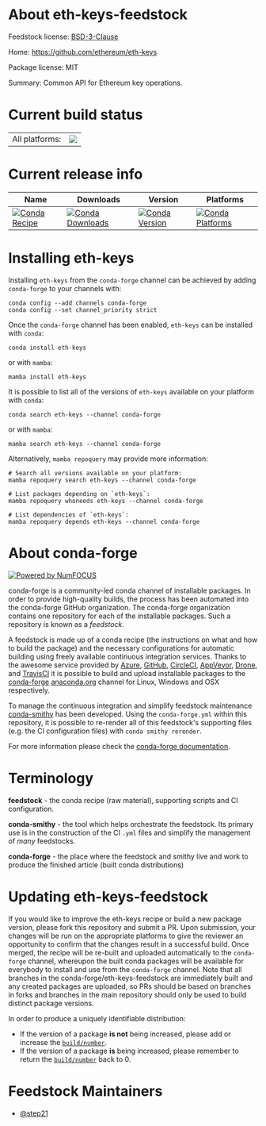 About eth-keys-feedstock
========================

Feedstock license: [BSD-3-Clause](https://github.com/conda-forge/eth-keys-feedstock/blob/main/LICENSE.txt)

Home: https://github.com/ethereum/eth-keys

Package license: MIT

Summary: Common API for Ethereum key operations.

Current build status
====================


<table><tr><td>All platforms:</td>
    <td>
      <a href="https://dev.azure.com/conda-forge/feedstock-builds/_build/latest?definitionId=10591&branchName=main">
        <img src="https://dev.azure.com/conda-forge/feedstock-builds/_apis/build/status/eth-keys-feedstock?branchName=main">
      </a>
    </td>
  </tr>
</table>

Current release info
====================

| Name | Downloads | Version | Platforms |
| --- | --- | --- | --- |
| [![Conda Recipe](https://img.shields.io/badge/recipe-eth--keys-green.svg)](https://anaconda.org/conda-forge/eth-keys) | [![Conda Downloads](https://img.shields.io/conda/dn/conda-forge/eth-keys.svg)](https://anaconda.org/conda-forge/eth-keys) | [![Conda Version](https://img.shields.io/conda/vn/conda-forge/eth-keys.svg)](https://anaconda.org/conda-forge/eth-keys) | [![Conda Platforms](https://img.shields.io/conda/pn/conda-forge/eth-keys.svg)](https://anaconda.org/conda-forge/eth-keys) |

Installing eth-keys
===================

Installing `eth-keys` from the `conda-forge` channel can be achieved by adding `conda-forge` to your channels with:

```
conda config --add channels conda-forge
conda config --set channel_priority strict
```

Once the `conda-forge` channel has been enabled, `eth-keys` can be installed with `conda`:

```
conda install eth-keys
```

or with `mamba`:

```
mamba install eth-keys
```

It is possible to list all of the versions of `eth-keys` available on your platform with `conda`:

```
conda search eth-keys --channel conda-forge
```

or with `mamba`:

```
mamba search eth-keys --channel conda-forge
```

Alternatively, `mamba repoquery` may provide more information:

```
# Search all versions available on your platform:
mamba repoquery search eth-keys --channel conda-forge

# List packages depending on `eth-keys`:
mamba repoquery whoneeds eth-keys --channel conda-forge

# List dependencies of `eth-keys`:
mamba repoquery depends eth-keys --channel conda-forge
```


About conda-forge
=================

[![Powered by
NumFOCUS](https://img.shields.io/badge/powered%20by-NumFOCUS-orange.svg?style=flat&colorA=E1523D&colorB=007D8A)](https://numfocus.org)

conda-forge is a community-led conda channel of installable packages.
In order to provide high-quality builds, the process has been automated into the
conda-forge GitHub organization. The conda-forge organization contains one repository
for each of the installable packages. Such a repository is known as a *feedstock*.

A feedstock is made up of a conda recipe (the instructions on what and how to build
the package) and the necessary configurations for automatic building using freely
available continuous integration services. Thanks to the awesome service provided by
[Azure](https://azure.microsoft.com/en-us/services/devops/), [GitHub](https://github.com/),
[CircleCI](https://circleci.com/), [AppVeyor](https://www.appveyor.com/),
[Drone](https://cloud.drone.io/welcome), and [TravisCI](https://travis-ci.com/)
it is possible to build and upload installable packages to the
[conda-forge](https://anaconda.org/conda-forge) [anaconda.org](https://anaconda.org/)
channel for Linux, Windows and OSX respectively.

To manage the continuous integration and simplify feedstock maintenance
[conda-smithy](https://github.com/conda-forge/conda-smithy) has been developed.
Using the ``conda-forge.yml`` within this repository, it is possible to re-render all of
this feedstock's supporting files (e.g. the CI configuration files) with ``conda smithy rerender``.

For more information please check the [conda-forge documentation](https://conda-forge.org/docs/).

Terminology
===========

**feedstock** - the conda recipe (raw material), supporting scripts and CI configuration.

**conda-smithy** - the tool which helps orchestrate the feedstock.
                   Its primary use is in the construction of the CI ``.yml`` files
                   and simplify the management of *many* feedstocks.

**conda-forge** - the place where the feedstock and smithy live and work to
                  produce the finished article (built conda distributions)


Updating eth-keys-feedstock
===========================

If you would like to improve the eth-keys recipe or build a new
package version, please fork this repository and submit a PR. Upon submission,
your changes will be run on the appropriate platforms to give the reviewer an
opportunity to confirm that the changes result in a successful build. Once
merged, the recipe will be re-built and uploaded automatically to the
`conda-forge` channel, whereupon the built conda packages will be available for
everybody to install and use from the `conda-forge` channel.
Note that all branches in the conda-forge/eth-keys-feedstock are
immediately built and any created packages are uploaded, so PRs should be based
on branches in forks and branches in the main repository should only be used to
build distinct package versions.

In order to produce a uniquely identifiable distribution:
 * If the version of a package **is not** being increased, please add or increase
   the [``build/number``](https://docs.conda.io/projects/conda-build/en/latest/resources/define-metadata.html#build-number-and-string).
 * If the version of a package **is** being increased, please remember to return
   the [``build/number``](https://docs.conda.io/projects/conda-build/en/latest/resources/define-metadata.html#build-number-and-string)
   back to 0.

Feedstock Maintainers
=====================

* [@step21](https://github.com/step21/)

